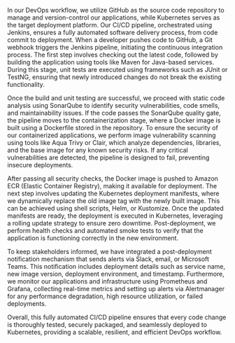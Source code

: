 In our DevOps workflow, we utilize GitHub as the source code repository to manage and version-control our applications, while Kubernetes serves as the target deployment platform. Our CI/CD pipeline, orchestrated using Jenkins, ensures a fully automated software delivery process, from code commit to deployment. When a developer pushes code to GitHub, a Git webhook triggers the Jenkins pipeline, initiating the continuous integration process. The first step involves checking out the latest code, followed by building the application using tools like Maven for Java-based services. During this stage, unit tests are executed using frameworks such as JUnit or TestNG, ensuring that newly introduced changes do not break the existing functionality.

Once the build and unit testing are successful, we proceed with static code analysis using SonarQube to identify security vulnerabilities, code smells, and maintainability issues. If the code passes the SonarQube quality gate, the pipeline moves to the containerization stage, where a Docker image is built using a Dockerfile stored in the repository. To ensure the security of our containerized applications, we perform image vulnerability scanning using tools like Aqua Trivy or Clair, which analyze dependencies, libraries, and the base image for any known security risks. If any critical vulnerabilities are detected, the pipeline is designed to fail, preventing insecure deployments.

After passing all security checks, the Docker image is pushed to Amazon ECR (Elastic Container Registry), making it available for deployment. The next step involves updating the Kubernetes deployment manifests, where we dynamically replace the old image tag with the newly built image. This can be achieved using shell scripts, Helm, or Kustomize. Once the updated manifests are ready, the deployment is executed in Kubernetes, leveraging a rolling update strategy to ensure zero downtime. Post-deployment, we perform health checks and automated smoke tests to verify that the application is functioning correctly in the new environment.

To keep stakeholders informed, we have integrated a post-deployment notification mechanism that sends alerts via Slack, email, or Microsoft Teams. This notification includes deployment details such as service name, new image version, deployment environment, and timestamp. Furthermore, we monitor our applications and infrastructure using Prometheus and Grafana, collecting real-time metrics and setting up alerts via Alertmanager for any performance degradation, high resource utilization, or failed deployments.

Overall, this fully automated CI/CD pipeline ensures that every code change is thoroughly tested, securely packaged, and seamlessly deployed to Kubernetes, providing a scalable, resilient, and efficient DevOps workflow.

